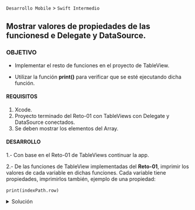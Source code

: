 
`Desarrollo Mobile` > `Swift Intermedio`


## Mostrar valores de propiedades de las funcionesd e Delegate y DataSource.

### OBJETIVO

- Implementar el resto de funciones en el proyecto de TableView.

- Utilizar la función **print()** para verificar que se esté ejecutando dicha función.


#### REQUISITOS

1. Xcode.
2. Proyecto terminado del Reto-01 con TableViews con Delegate y DataSource conectados.
3. Se deben mostrar los elementos del Array.

#### DESARROLLO

1.- Con base en el Reto-01 de TableViews continuar la app.

2.- De las funciones de TableView implementadas del **Reto-01**, imprimir los valores de cada variable en dichas funciones. Cada variable tiene propiedades, imprimirlos también, ejemplo de una propiedad:

```
print(indexPath.row)
```


<details>
        <summary>Solución</summary>
<p>La función print() debe implementarse en cada property de cada parámetro de las funciones de TableView, ejemplo: </p>

```
  func tableView(_ tableView: UITableView, didSelectRowAt indexPath: IndexPath) {
    print(#function)
        print(indexPath.row)
    print(indexPath.section)
    print(indexPath.count)
    print(indexPath.description)
    print(tableView.numberOfSections)
    print(tableView.description)
  }
```

<p>El resultado debe verse en el debugger: </p> 

<img src="0.png" alt="Solucion" width="500" height="190">
                  
</details>





